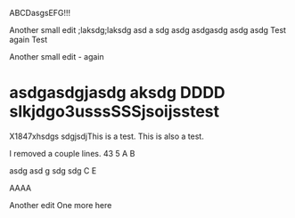 ABCDasgsEFG!!!

Another small edit
;laksdg;laksdg
asd
a
sdg
asdg
asdgasdg
asdg
asdg
Test again
Test

Another small edit - again

asdgasdgjasdg
 aksdg
DDDD
slkjdgo3usssSSSjsoijsstest
====
X1847xhsdgs
sdgjsdjThis is a test.
This is also a test.

I removed a couple lines.
43
5
A
B

asdg
asd
g
sdg
sdg
C
E

AAAA

Another edit
One more here
